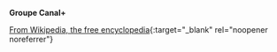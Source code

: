 <!-- markdownlint-disable MD041-->
**Groupe Canal+**<br>

[From Wikipedia, the free encyclopedia](https://en.wikipedia.org/wiki/Groupe_Canal%2B){:target="\_blank" rel="noopener noreferrer"}
<!-- markdownlint-enable MD041-->
